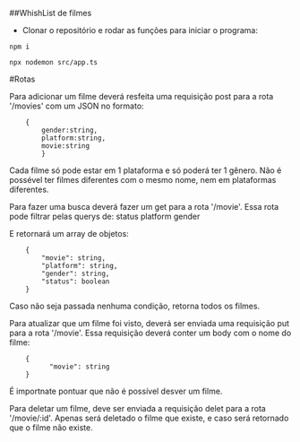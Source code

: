 ##WhishList de filmes

- Clonar o repositório e rodar as funções para iniciar o programa:
 ```
npm i
 ```
```
npx nodemon src/app.ts
```

#Rotas

Para adicionar um filme deverá resfeita uma requisição post para a rota '/movies' com um JSON no formato:
```
	{
	    gender:string,
	    platform:string,
	    movie:string
    	}
```

Cada filme só pode estar em 1 plataforma e só poderá ter 1 gênero. Não é possével ter filmes diferentes com o mesmo nome, nem em plataformas diferentes.

Para fazer uma busca deverá fazer um get para a rota '/movie'.
Essa rota pode filtrar pelas querys de:
status
platform
gender

E retornará um array de objetos:
```
	{
		"movie": string,
		"platform": string,
		"gender": string,
		"status": boolean
	}
```

Caso não seja passada nenhuma condição, retorna todos os filmes.

Para atualizar que um filme foi visto, deverá ser enviada uma requisição put para a rota '/movie'.
Essa requisição deverá conter um body com o nome do filme:
```
	{
		  "movie": string
	}
```

É importnate pontuar que não é possível desver um filme. 

Para deletar um filme, deve ser enviada a requisição delet para a rota '/movie/:id'.
Apenas será deletado o filme que existe, e caso será retornado que o filme não existe.


